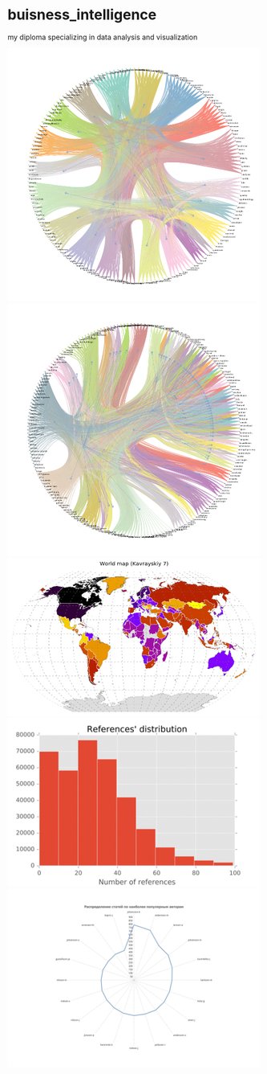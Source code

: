 # buisness_intelligence
my diploma specializing in data analysis and visualization

![](data/kclustern.png "keywords clusterization")
![](data/cclustern.png "countries clusterization")
![](data/worldmap.png "cluster-painted worldmap")
![](data/references-1.png "distribution of references count in articles")
![](data/count_article_author-1.png "distribution of authors in articles")
